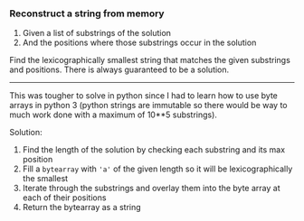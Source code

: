 ### Reconstruct a string from memory

1. Given a list of substrings of the solution
2. And the positions where those substrings occur in the solution

Find the lexicographically smallest string that matches the given substrings
and positions. There is always guaranteed to be a solution.

-------------

This was tougher to solve in python since I had to learn how to use byte arrays
in python 3 (python strings are immutable so there would be way to much work
done with  a maximum of 10**5 substrings).

Solution:

1. Find the length of the solution by checking each substring and its max position
2. Fill a `bytearray` with `'a'` of the given length so it will be lexicographically the smallest
3. Iterate through the substrings and overlay them into the byte array at each of their positions
4. Return the bytearray as a string
